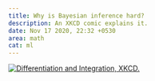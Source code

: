 ```yaml
---
title: Why is Bayesian inference hard?
description: An XKCD comic explains it.
date: Nov 17 2020, 22:32 +0530
area: math
cat: ml
---
```


[![Differentiation and Integration, XKCD.](https://imgs.xkcd.com/comics/differentiation_and_integration.png)](https://xkcd.com/2117/)